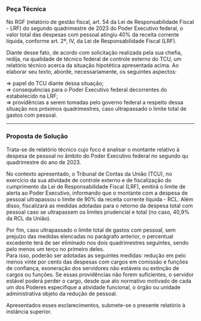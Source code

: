### Peça Técnica

No RGF (relatório de gestão fiscal, art. 54 da Lei de Responsabilidade Fiscal - LRF) do segundo quadrimestre de 2023 
do Poder Executivo federal, o valor total das despesas com pessoal atingiu 40% da receita corrente líquida, 
conforme art. 2º, IV, da Lei de Responsabilidade Fiscal (LRF).  
  
Diante desse fato, de acordo com solicitação realizada pela sua chefia, redija, na qualidade de técnico federal 
de controle externo do TCU, um relatório técnico acerca da situação hipotética apresentada acima. 
Ao elaborar seu texto, aborde, necessariamente, os seguintes aspectos:  
  
⇒ papel do TCU diante dessa situação;  
⇒ consequências para o Poder Executivo federal decorrentes do estabelecido na LRF;  
⇒ providências a serem tomadas pelo governo federal a respeito dessa situação nos próximos quadrimestres, 
caso ultrapassado o limite total de gastos com pessoal.

---

### Proposta de Solução

Trata-se de relatório técnico cujo foco é analisar o montante relativo à despesa de pessoal 
no âmbito do Poder Executivo federal по segundo qu quadrimestre do ano de 2023.  
  
No contexto apresentado, o Tribunal de Contas da União (TCU), no exercício da sua atividade de controle externo 
e de fiscalização do cumprimento da Lei de Responsabilidade Fiscal (LRF), emitirá o limite de alerta ao Poder Executivo, 
informando que o montante com a despesa de pessoal ultrapassou o limite de 90% da receita corrente líquida - RCL. 
Além disso, fiscalizará as medidas adotadas para o retorno da despesa total com pessoal caso se ultrapassem 
os limites prudencial e total (no caso, 40,9% da RCL da União).  
  
Por fim, caso ultrapassado o limite total de gastos com pessoal, sem prejuízo das medidas elencadas no parágrafo 
anterior, o percentual excedente terá de ser eliminado nos dois quadrimestres seguintes, 
sendo pelo menos um terço no primeiro deles.   
Para isso, poderão ser adotadas as seguintes medidas: redução em pelo menos vinte por cento das despesas 
com cargos em comissão e funções de confiança, exoneração dos servidores não estáveis ou extinção de cargos ou funções. 
Se essas providências não forem suficientes, o servidor estável poderá perder o cargo, 
desde que ato normativo motivado de cada um dos Poderes especifique a atividade funcional, 
o órgão ou unidade administrativa objeto da redução de pessoal.  

Apresentados esses esclarecimentos, submete-se o presente relatório à instância superior.  